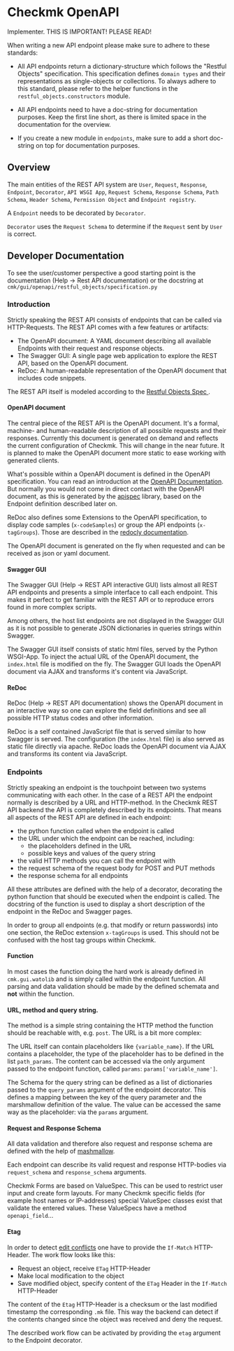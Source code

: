 Checkmk OpenAPI
===============

Implementer. THIS IS IMPORTANT! PLEASE READ!

When writing a new API endpoint please make sure to adhere to these standards:

 * All API endpoints return a dictionary-structure which follows the
  "Restful Objects" specification. This specification defines `domain types`
  and their representations as single-objects or collections. To always adhere
  to this standard, please refer to the helper functions in the
  `restful_objects.constructors` module.

 * All API endpoints need to have a doc-string for documentation purposes.
   Keep the first line short, as there is limited space in the documentation
   for the overview.

 * If you create a new module in `endpoints`, make sure to add a short
   doc-string on top for documentation purposes.

Overview
--------

The main entities of the REST API system are `User`, `Request`, `Response`, `Endpoint`, `Decorator`, `API WSGI App`, `Request Schema`, `Response Schema`, `Path Schema`, `Header Schema`, `Permission Object` and `Endpoint registry`.

A `Endpoint` needs to be decorated by `Decorator`.

`Decorator` uses the `Request Schema` to determine if the `Request` sent by `User` is correct.

## Developer Documentation

To see the user/customer perspective a good starting point is the documentation
(Help -> Rest API documentation)
or the docstring at `cmk/gui/openapi/restful_objects/specification.py`

### Introduction

Strictly speaking the REST API consists of endpoints that can be called via
HTTP-Requests. The REST API comes with a few features or artifacts:

* The OpenAPI document: A YAML document describing all available Endpoints
  with their request and response objects.
* The Swagger GUI: A single page web application to explore the REST API, based
  on the OpenAPI document.
* ReDoc: A human-readable representation of the OpenAPI document that includes code
  snippets.

The REST API itself is modeled according to the [Restful Objects Spec
](https://www.restfulobjects.org/).

#### OpenAPI document

The central piece of the REST API is the OpenAPI document. It's a formal,
machine- and human-readable description of all possible requests and their
responses. Currently this document is generated on demand and reflects the
current configuration of Checkmk. This will change in the near future. It is
planned to make the OpenAPI document more static to ease working with generated
clients.

What's possible within a OpenAPI document is defined in the OpenAPI
specification. You can read an introduction at the [OpenAPI
Documentation](https://oai.github.io/Documentation/). But normally you would
not come in direct contact with the OpenAPI document, as this is generated by
the [apispec](https://apispec.readthedocs.io/) library, based on the Endpoint
definition described later on.

ReDoc also defines some Extensions to the OpenAPI specification, to display
code samples (`x-codeSamples`) or group the API endpoints (`x-tagGroups`).
Those are described in the [redocly
documentation](https://redoc.ly/docs/api-reference-docs/spec-extensions/).

The OpenAPI document is generated on the fly when requested and can be received
as json or yaml document.

#### Swagger GUI

The Swagger GUI (Help -> REST API interactive GUI) lists almost all REST API
endpoints and presents a simple interface to call each endpoint. This makes it
perfect to get familiar with the REST API or to reproduce errors found in more
complex scripts.

Among others, the host list endpoints are not displayed in the Swagger GUI as
it is not possible to generate JSON dictionaries in queries strings within
Swagger.

The Swagger GUI itself consists of static html files, served by the Python
WSGI-App. To inject the actual URL of the OpenAPI document, the `index.html`
file is modified on the fly. The Swagger GUI loads the OpenAPI document via
AJAX and transforms it's content via JavaScript.

#### ReDoc

ReDoc (Help -> REST API documentation) shows the OpenAPI document in an
interactive way so one can explore the field definitions and see all possible
HTTP status codes and other information.

ReDoc is a self contained JavaScript file that is served similar to how Swagger
is served. The configuration (the `index.html` file) is also served as static
file directly via apache. ReDoc loads the OpenAPI document via AJAX and
transforms its content via JavaScript.

### Endpoints

Strictly speaking an endpoint is the touchpoint between two systems
communicating with each other. In the case of a REST API the endpoint normally
is described by a URL and HTTP-method. In the Checkmk REST API backend the API
is completely described by its endpoints. That means all aspects of the REST
API are defined in each endpoint:

* the python function called when the endpoint is called
* the URL under which the endpoint can be reached, including:
    * the placeholders defined in the URL
    * possible keys and values of the query string
* the valid HTTP methods you can call the endpoint with
* the request schema of the request body for POST and PUT methods
* the response schema for all endpoints

All these attributes are defined with the help of a decorator, decorating the
python function that should be executed when the endpoint is called. The
docstring of the function is used to display a short description of the
endpoint in the ReDoc and Swagger pages.

In order to group all endpoints (e.g. that modify or return passwords) into one
section, the ReDoc extension `x-tagGroups` is used. This should not be confused
with the host tag groups within Checkmk.

#### Function

In most cases the function doing the hard work is already defined in
`cmk.gui.watolib` and is simply called within the endpoint function. All
parsing and data validation should be made by the defined schemata and **not**
within the function.

#### URL, method and query string.

The method is a simple string containing the HTTP method the function should
be reachable with, e.g. `post`. The URL is a bit more complex:

The URL itself can contain placeholders like `{variable_name}`. If the URL
contains a placeholder, the type of the placeholder has to be defined in the
list `path_params`. The content can be accessed via the only argument passed to
the endpoint function, called `params`: `params['variable_name']`.

The Schema for the query string can be defined as a list of dictionaries passed
to the `query_params` argument of the endpoint decorator. This defines a
mapping between the key of the query parameter and the marshmallow definition
of the value. The value can be accessed the same way as the placeholder: via
the `params` argument.

#### Request and Response Schema

All data validation and therefore also request and response schema are defined
with the help of [mashmallow](https://marshmallow.readthedocs.io/).

Each endpoint can describe its valid request and response HTTP-bodies via
`request_schema` and `response_schema` arguments.

Checkmk Forms are based on ValueSpec. This can be used to restrict user input
and create form layouts. For many Checkmk specific fields (for example host
names or IP-addresses) special ValueSpec classes exist that validate the
entered values. These ValueSpecs have a method `openapi_field`...

#### Etag

In order to detect [edit
conflicts](https://en.wikipedia.org/wiki/Edit_conflict) one have to provide the
`If-Match` HTTP-Header. The work flow looks like this:

* Request an object, receive `ETag` HTTP-Header
* Make local modification to the object
* Save modified object, specify content of the `ETag` Header in the `If-Match`
  HTTP-Header

The content of the `Etag` HTTP-Header is a checksum or the last modified
timestamp the corresponding `.mk` file. This way the backend can detect if the
contents changed since the object was received and deny the request.

The described work flow can be activated by providing the `etag` argument to
the Endpoint decorator.
